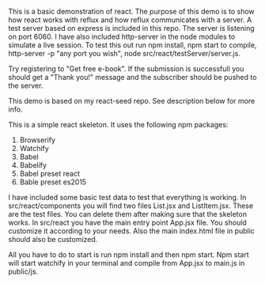 This is a basic demonstration of react. The purpose of this demo is to show how react works with reflux and how 
reflux communicates with a server. A test server based on express is included in this repo. The server is listening 
on port 6060. I have also included http-server in the node modules to simulate a live session.
To test this out run npm install, npm start to compile, http-server -p "any port you wish", node 
src/react/testServer/server.js.

Try registering to "Get free e-book". If the submission is successfull you should get a "Thank you!" message and the 
subscriber should be pushed to the server.

This demo is based on my react-seed repo. See description below for more info.

This is a simple react skeleton.
It uses the following npm packages:
1. Browserify
2. Watchify
3. Babel
4. Babelify
5. Babel preset react
6. Bable preset es2015

I have included some basic test data to test that everything is working. In src/react/components you will find two 
files List.jsx and ListItem.jsx. These are the test files. You can delete them after making sure that the skeleton 
works. In src/react you have the main entry point App.jsx file. You should customize it according to your needs. Also
the main index.html file in public should also be customized. 

All you have to do to start is run npm install and then npm start.
Npm start will start watchify in your terminal and compile from App.jsx to main.js in public/js.